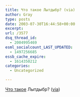 ```yaml
---
title: Что такое Лытдыбр? (via)
author: Gray
type: posts
date: 2003-07-30T16:44:58+00:00
excerpt:
url: /3577
dsq_thread_id:
  - 2004995469
esml_socialcount_LAST_UPDATED:
  - 1497256685
essb_cache_expire:
  - 1614350212
categories:
  - Uncategorized

---
```








<a href="http://go.netcross.ru/30.07.2003/5" target="_blank">Что такое</a> Лытдыбр? (<a href="http://deniskin.webplanet.ru/" target="_blank">via</a>)